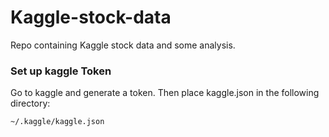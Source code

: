 # Kaggle-stock-data
Repo containing Kaggle stock data and some analysis.


### Set up kaggle Token
Go to kaggle and generate a token. Then place kaggle.json in the following directory:
```bash
~/.kaggle/kaggle.json
```